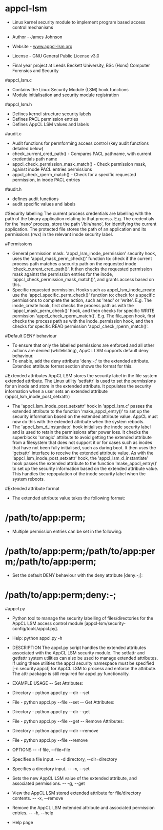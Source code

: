 # appcl-lsm

- Linux kernel security module to implement program based access control mechanisms
- Author - James Johnson
- Website - www.appcl-lsm.org
- License - GNU General Public License v3.0

- Final year project at Leeds Beckett University, BSc (Hons) Computer Forensics and Security

#appcl_lsm.c
- Contains the Linux Security Module (LSM) hook functions
- Module initialisation and security module registration

#appcl_lsm.h
- Defines kernel structure security labels
- Defines PACL permission entries
- Defines AppCL LSM values and labels

#audit.c
- Audit functions for permforming access control (key audit functions detailed below)
- check_current_cred_path()
        - Compares PACL pathname, with current credentials path name
- appcl_check_permission_mask_match()
        - Check permission mask, against inode PACL entries permissions
- appcl_check_rperm_match()
        - Check for a specific requested permission, in inode PACL entries

#audit.h
- defines audit functions
- audit specific values and labels

#Security labelling
The current process credentials are labelling with the path of the binary application relating to that process.
E.g. The credentials for the 'nano' process, store the path '/bin/nano', for identifying the current application.
The protected file stores the path of an application and its permissions (rwx) in the relevant inode security label.

#Permissions
- General permission mask.
'appcl_lsm_inode_permission' security hook, uses the 'appcl_mask_perm_check()' function to: check if the current process path matches a security path on the requested inode 'check_current_cred_path()'.
It then checks the requested permission mask against the permission entries for the inode, 'appcl_check_permission_mask_match()', and grants access based on this.
- Specific requested permission. Hooks such as appcl_lsm_inode_create use the 'appcl_specific_perm_check()' function to: check for a specific permissions to complete the action, such as 'read' or 'write'.
E.g. The inode_create hook, first checks the process path as with the 'appcl_mask_perm_check()' hook, and then checks for specific WRITE permission 'appcl_check_rperm_match()'.
E.g. The file_open hook, first checks the process path as with the inode_permission hook, and then checks for specific READ permission 'appcl_check_rperm_match()'.

#Default DENY behaviour
- To ensure that only the labelled permissions are enforced and all other actions are denied (whitelisting), AppCL LSM supports default deny behaviour.
- To enable, add the deny attribute 'deny:-;' to the extended attribute. Extended attribute format section shows the format for this.

#Extended attributes
AppCL LSM stores the security label in the file system extended attribute.
The Linux utility 'setfattr' is used to set the permissions for an inode and store in the extended attribute.
It populates the security information when a user sets an extended attribute (appcl_lsm_inode_post_setxattr)

- The 'appcl_lsm_inode_post_setxattr' hook in 'appcl_lsm.c' passes the extended attribute to the function 'make_appcl_entry()' to set up the security information based on the extended attribute value. AppCL must now do this with the extended attribute when the system reboots.
- The 'appcl_lsm_d_instantiate' hook initialises the inode security label and is used to retain the permissions after power loss. It checks the superblocks 'smagic' attribute to avoid getting the extended attribute from a filesystem that does not support it or for cases such as inodes that have not been fully initialised, such as during boot. It then uses the 'getxattr' interface to receive the extended attribute value. As with the 'appcl_lsm_inode_post_setxattr' hook, the 'appcl_lsm_d_instantiate' hook passes the extended attribute to the function 'make_appcl_entry()' to set up the security information based on the extended attribute value. This handles the repopulation of the inode security label when the system reboots.

#Extended attribute format
- The extended attribute value takes the following format:
# /path/to/app:perm;

- Multiple permission entries can be set in the following:
# /path/to/app:perm;/path/to/app:perm;/path/to/app:perm;

- Set the default DENY behaviour with the deny attribute [deny:-;]:
# /path/to/app:perm;deny:-;

#appcl.py
- Python tool to manage the security labelling of files/directories for the AppCL LSM access control module [appcl-lsm/security-config/tools/appcl.py].
- Help:
python appcl.py -h

- DESCRIPTION
The appcl.py script handles the extended attributes associated with the AppCL LSM security module. The setfattr and getfattr system utilities can also be used to manage extended attributes. If using these utilities the appcl security namespace must be specified [-n security.appcl] for AppCL LSM to process and enforce the attribute. The attr package is still required for appcl.py functionality.

- EXAMPLE USAGE
-- Set Attributes:
- Directory - python appcl.py --dir <input-directory> --set <xattr-value>
- File - python appcl.py --file <input-file> --set <xattr-value>
-- Get Attributes:
- Directory - python appcl.py --dir <input-directory> --get
- File - python appcl.py --file <input-file> --get
-- Remove Attributes:
- Directory - python appcl.py --dir <input-directory> --remove
- File - python appcl.py --file <input-file> --remove

- OPTIONS
--   -f file, --file=file
- Specifies a file input.
--   -d directory, --dir=directory
- Specifies a directory input.
--   -v, --set
- Sets the new AppCL LSM value of the extended attribute, and associated permissions.
--   -g, --get
- View the AppCL LSM stored extended attribute for file/directory contents.
--   -x, --remove
- Remove the AppCL LSM extended attribute and associated permission entries.
--   -h, --help
- Help page
